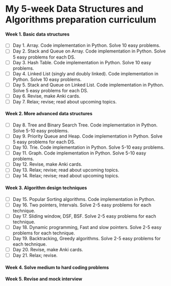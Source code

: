 # My 5-week Data Structures and Algorithms preparation curriculum

#### Week 1. Basic data structures
- [ ] Day 1. Array. Code implementation in Python. Solve 10 easy problems.
- [ ] Day 2. Stack and Queue on Array. Code implementation in Python. Solve 5 easy problems for each DS.
- [ ] Day 3. Hash Table. Code implementation in Python. Solve 10 easy problems.
- [ ] Day 4. Linked List (singly and doubly linked). Code implementation in Python. Solve 10 easy problems.
- [ ] Day 5. Stack and Queue on Linked List. Code implementation in Python. Solve 5 easy problems for each DS.
- [ ] Day 6. Revise, make Anki cards.
- [ ] Day 7. Relax; revise; read about upcoming topics.

#### Week 2. More advanced data structures
- [ ] Day 8. Tree and Binary Search Tree. Code implementation in Python. Solve 5-10 easy problems.
- [ ] Day 9. Priority Queue and Heap. Code implementation in Python. Solve 5 easy problems for each DS.
- [ ] Day 10. Trie. Code implementation in Python. Solve 5-10 easy problems.
- [ ] Day 11. Graph. Code implementation in Python. Solve 5-10 easy problems.
- [ ] Day 12. Revise, make Anki cards.
- [ ] Day 13. Relax; revise; read about upcoming topics.
- [ ] Day 14. Relax; revise; read about upcoming topics.

#### Week 3. Algorithm design techniques
- [ ] Day 15. Popular Sorting algorithms. Code implementation in Python.
- [ ] Day 16. Two pointers, Intervals. Solve 2-5 easy problems for each technique.
- [ ] Day 17. Sliding window, DSF, BSF. Solve 2-5 easy problems for each technique.
- [ ] Day 18. Dynamic programming, Fast and slow pointers. Solve 2-5 easy problems for each technique.
- [ ] Day 19. Backtracking, Greedy algorithms. Solve 2-5 easy problems for each technique.
- [ ] Day 20. Revise, make Anki cards.
- [ ] Day 21. Relax; revise.

#### Week 4. Solve medium to hard coding problems

#### Week 5. Revise and mock interview
